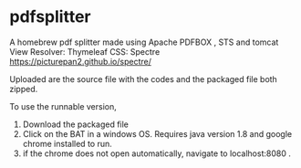 # pdfsplitter
A homebrew pdf splitter made using Apache PDFBOX , STS and tomcat 
View Resolver: Thymeleaf
CSS: Spectre https://picturepan2.github.io/spectre/

Uploaded are the source file with the codes and the packaged file both zipped.

To use the runnable version, 
1) Download the packaged file 
2) Click on the BAT in a windows OS. Requires java version 1.8  and google chrome installed to run.
3) if the chrome does not open automatically, navigate to localhost:8080 .
